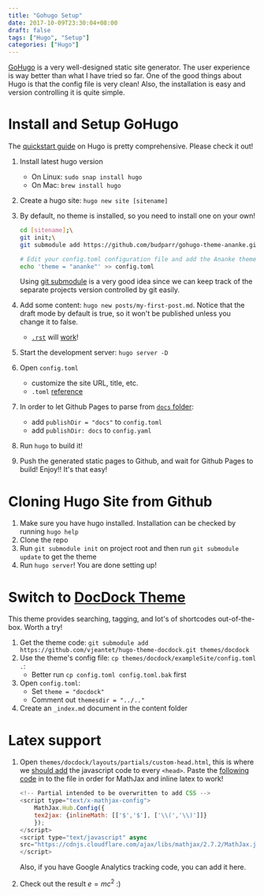 ```yaml
---
title: "Gohugo Setup"
date: 2017-10-09T23:30:04+08:00
draft: false
tags: ["Hugo", "Setup"]
categories: ["Hugo"]
---
```


[GoHugo](https://gohugo.io) is a very well-designed static site generator. The user experience is way better than what I have tried so far. One of the good things about Hugo is that the config file is very clean! Also, the installation is easy and version controlling it is quite simple.

<!--more-->

# Install and Setup GoHugo

The [quickstart guide](https://gohugo.io/getting-started/quick-start/) on Hugo is pretty comprehensive. Please check it out!

1. Install latest hugo version
    * On Linux: `sudo snap install hugo`
    * On Mac: `brew install hugo`
2. Create a hugo site: `hugo new site [sitename]`
3. By default, no theme is installed, so you need to install one on your own!

    ```bash
    cd [sitename];\
    git init;\
    git submodule add https://github.com/budparr/gohugo-theme-ananke.git themes/ananke;\

    # Edit your config.toml configuration file and add the Ananke theme.
    echo 'theme = "ananke"' >> config.toml
    ```

    Using [git submodule](https://git-scm.com/book/zh-tw/v1/Git-工具-子模組-Submodules) is a very good idea since we can keep track of the separate projects version controlled by git easily.

4. Add some content: `hugo new posts/my-first-post.md`. Notice that the draft mode by default is true, so it won't be published unless you change it to false.
    * [`.rst`](http://docutils.sourceforge.net/docs/user/rst/quickref.html) will [work](https://gohugo.io/content-management/formats/#additional-formats-through-external-helpers)!
5. Start the development server: `hugo server -D`
6. Open `config.toml`
    * customize the site URL, title, etc.
    * `.toml` [reference](https://github.com/toml-lang/toml)
7. In order to let Github Pages to parse from [`docs` folder](https://gohugo.io/hosting-and-deployment/hosting-on-github/#deployment-via-docs-folder-on-master-branch):
    * add `publishDir = "docs"` to `config.toml`
    * add `publishDir: docs` to `config.yaml`
8. Run `hugo` to build it!
9. Push the generated static pages to Github, and wait for Github Pages to build! Enjoy!! It's that easy!

# Cloning Hugo Site from Github

1. Make sure you have hugo installed. Installation can be checked by running `hugo help`
2. Clone the repo
3. Run `git submodule init` on project root and then run `git submodule update` to get the theme
4. Run `hugo server`! You are done setting up!

# Switch to [DocDock Theme](http://docdock.netlify.com/getting-start/installation/)

This theme provides searching, tagging, and lot's of shortcodes out-of-the-box. Worth a try!

1. Get the theme code: `git submodule add https://github.com/vjeantet/hugo-theme-docdock.git themes/docdock`
2. Use the theme's config file: `cp themes/docdock/exampleSite/config.toml .`:
    * Better run `cp config.toml config.toml.bak` first
3. Open `config.toml`:
    * Set `theme = "docdock"`
    * Comment out `themesdir = "../.."`
4. Create an `_index.md` document in the content folder

# Latex support

1. Open `themes/docdock/layouts/partials/custom-head.html`, this is where we [should add](themes/docdock/layouts/partials/custom-head.html) the javascript code to every `<head>`. Paste the [following code](http://docs.mathjax.org/en/latest/start.html) in to the file in order for MathJax and inline latex to work!

    ```javascript
    <!-- Partial intended to be overwritten to add CSS -->
    <script type="text/x-mathjax-config">
        MathJax.Hub.Config({
        tex2jax: {inlineMath: [['$','$'], ['\\(','\\)']]}
        });
    </script>
    <script type="text/javascript" async
    src="https://cdnjs.cloudflare.com/ajax/libs/mathjax/2.7.2/MathJax.js?config=TeX-MML-AM_CHTML">
    </script>
    ```
    Also, if you have Google Analytics tracking code, you can add it here.
2. Check out the result $e = mc^2$ :)